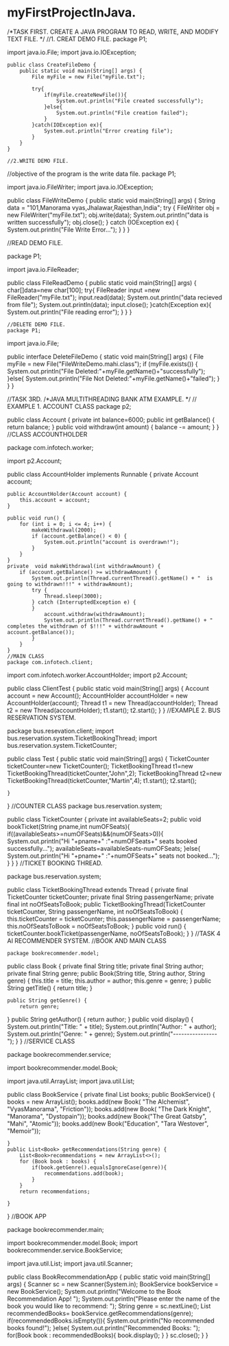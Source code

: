 # myFirstProjectInJava.
/*TASK FIRST.
CREATE A JAVA PROGRAM TO READ, WRITE, AND MODIFY TEXT FILE.  */
//1. CREAT DEMO FILE.
package P1;

import java.io.File;
import java.io.IOException;

    public class CreateFileDemo {
        public static void main(String[] args) {
            File myFile = new File("myFile.txt");

            try{
                if(myFile.createNewFile()){
                    System.out.println("File created successfully");
                }else{
                    System.out.println("File creation failed");
                }
            }catch(IOException ex){
                System.out.println("Error creating file");
            }
        }
    }

    //2.WRITE DEMO FILE.
    
//objective of the program is the write data file.
package P1;

import java.io.FileWriter;
import java.io.IOException;

public class FileWriteDemo {
    public static void main(String[] args) {
        String data = "101,Manorama vyas,Jhalawar,Rajesthan,India";
        try {
            FileWriter obj = new FileWriter("myFile.txt");
            obj.write(data);
            System.out.println("data is written successfully");
            obj.close();
        } catch (IOException ex) {
            System.out.println("File Write Error...");
        }
    }
}

//READ DEMO FILE.

package P1;

import java.io.FileReader;

public class FileReadDemo {
    public static void main(String[] args) {
        char[]data=new char[100];
        try{
            FileReader input =new FileReader("myFile.txt");
            input.read(data);
            System.out.println("data recieved from file");
            System.out.println(data);
            input.close();
        }catch(Exception ex){
            System.out.println("File reading error");
        }
        }
    }

    //DELETE DEMO FILE.
    package P1;

import java.io.File;

public interface DeleteFileDemo {
     static void main(String[] args) {
        File myFile = new File("FileWriteDemo.mahi.class");
        if (myFile.exists()) {
            System.out.println("File Deleted:"+myFile.getName()+"successfully");
        }else{
            System.out.println("File Not Deleted:"+myFile.getName()+"failed");
        }
    }
}

//TASK 3RD.
/*JAVA MULTITHREADING BANK ATM EXAMPLE. */
// EXAMPLE 1. ACCOUNT CLASS
package p2;

public class Account {
    private int balance=6000;
    public int getBalance() {
        return balance;
    }
    public void withdraw(int amount) {
        balance -= amount;
    }
}
//CLASS ACCOUNTHOLDER

package com.infotech.worker;

import p2.Account;

public class AccountHolder  implements Runnable {
    private Account account;

    public AccountHolder(Account account) {
        this.account = account;
    }

    public void run() {
        for (int i = 0; i <= 4; i++) {
            makeWithdrawal(2000);
            if (account.getBalance() < 0) {
                System.out.println("account is overdrawn!");
            }
        }
    }
    private  void makeWithdrawal(int withdrawAmount) {
        if (account.getBalance() >= withdrawAmount) {
            System.out.println(Thread.currentThread().getName() + "  is going to withdrawn!!!" + withdrawAmount);
            try {
                Thread.sleep(3000);
            } catch (InterruptedException e) {
            }
                account.withdraw(withdrawAmount);
                System.out.println(Thread.currentThread().getName() + " completes the withdrawn of $!!!" + withdrawAmount + account.getBalance());
            }
        }
    }
    //MAIN CLASS
    package com.infotech.client;

import com.infotech.worker.AccountHolder;
import p2.Account;

public class ClientTest {
    public static void main(String[] args) {
        Account account = new Account();
        AccountHolder accountHolder = new AccountHolder(account);
        Thread t1 = new Thread(accountHolder);
        Thread t2 = new Thread(accountHolder);
        t1.start();
        t2.start();
    }
}
//EXAMPLE 2. BUS RESERVATION SYSTEM.

package bus.resevation.client;
import bus.reservation.system.TicketBookingThread;
import bus.reservation.system.TicketCounter;

public class Test {
    public static void main(String[] args) {
        TicketCounter ticketCounter=new TicketCounter();
        TicketBookingThread t1=new TicketBookingThread(ticketCounter,"John",2);
        TicketBookingThread t2=new TicketBookingThread(ticketCounter,"Martin",4);
        t1.start();
        t2.start();

    }
}
//COUNTER CLASS
package bus.reservation.system;

public class TicketCounter {
    private int availableSeats=2;
    public void bookTicket(String pname,int numOFSeats){
        if((availableSeats>=numOFSeats)&&(numOFSeats>0)){
                System.out.println("Hi  "+pname+" :"+numOFSeats+" seats booked successfully...");
                availableSeats=availableSeats-numOFSeats;
        }else{
            System.out.println("Hi  "+pname+" :"+numOFSeats+" seats not booked...");
        }
    }
}
//TICKET BOOKING THREAD.

package bus.reservation.system;

public class TicketBookingThread extends Thread {
    private final TicketCounter ticketCounter;
    private final String passengerName;
    private final int noOfSeatsToBook;
    public  TicketBookingThread(TicketCounter ticketCounter, String passengerName, int noOfSeatsToBook) {
        this.ticketCounter = ticketCounter;
        this.passengerName = passengerName;
        this.noOfSeatsToBook = noOfSeatsToBook;
    }
    public void run() {
        ticketCounter.bookTicket(passengerName, noOfSeatsToBook);
    }
    }
    //TASK 4 AI RECOMMENDER  SYSTEM.
    //BOOK AND MAIN CLASS
    
    package bookrecommender.model;

public class Book {
    private final String title;
    private final String author;
    private final String genre;
    public Book(String title, String author, String genre) {
        this.title = title;
        this.author = author;
        this.genre = genre;
    }
    public String getTitle() {
        return title;
    }

    public String getGenre() {
        return genre;
}
    public String getAuthor() {
        return author;
    }
    public void display() {
        System.out.println("Title: " + title);
        System.out.println("Author: " + author);
        System.out.println("Genre: " + genre);
        System.out.println("----------------");
    }
}
//SERVICE CLASS

package bookrecommender.service;

import bookrecommender.model.Book;

import java.util.ArrayList;
import java.util.List;

public class BookService {
    private final List<Book> books;
    public BookService() {
        books = new ArrayList<Book>();
        books.add(new Book( "The Alchemist", "VyasManorama", "Friction"));
        books.add(new Book( "The Dark Knight", "Manorama", "Dystopain"));
        books.add(new Book("The Great Gatsby", "Mahi", "Atomic"));
        books.add(new Book("Education", "Tara Westover", "Memoir"));

    }
    public List<Book> getRecommendations(String genre) {
        List<Book>recommendations = new ArrayList<>();
        for (Book book : books) {
            if(book.getGenre().equalsIgnoreCase(genre)){
                recommendations.add(book);
            }
        }
        return recommendations;

    }
}
//BOOK APP

package bookrecommender.main;

import bookrecommender.model.Book;
import bookrecommender.service.BookService;

import java.util.List;
import java.util.Scanner;

public class BookRecommendationApp {
    public static void main(String[] args) {
        Scanner sc = new Scanner(System.in);
        BookService bookService = new BookService();
        System.out.println("Welcome to the Book Recommendation App! ");
        System.out.println("Please enter the name of the book you would like to recommend: ");
        String genre = sc.nextLine();
        List<Book> recommendedBooks= bookService.getRecommendations(genre);
        if(recommendedBooks.isEmpty()){
            System.out.println("No recommended books found!");
        }else{
            System.out.println("Recommended Books: ");
            for(Book book : recommendedBooks){
                book.display();
            }
        }
        sc.close();
    }
}
